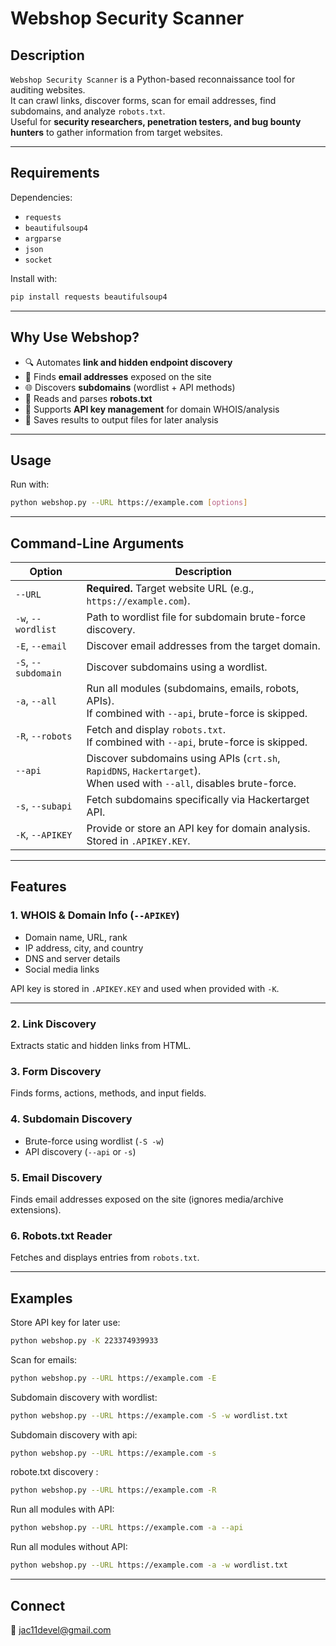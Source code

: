 # Webshop Security Scanner

## Description
`Webshop Security Scanner` is a Python-based reconnaissance tool for auditing websites.  
It can crawl links, discover forms, scan for email addresses, find subdomains, and analyze `robots.txt`.  
Useful for **security researchers, penetration testers, and bug bounty hunters** to gather information from target websites.

---

## Requirements

Dependencies:

- `requests`
- `beautifulsoup4`
- `argparse`
- `json`
- `socket`

Install with:

```bash
pip install requests beautifulsoup4
```

---

## Why Use Webshop?
- 🔍 Automates **link and hidden endpoint discovery**  
- 📨 Finds **email addresses** exposed on the site  
- 🌐 Discovers **subdomains** (wordlist + API methods)  
- 🤖 Reads and parses **robots.txt**  
- 🔑 Supports **API key management** for domain WHOIS/analysis  
- 📂 Saves results to output files for later analysis  

---

## Usage

Run with:

```bash
python webshop.py --URL https://example.com [options]
```

---

## Command-Line Arguments

| Option              | Description                                                           |
|---------------------|-----------------------------------------------------------------------|
| `--URL`             | **Required.** Target website URL (e.g., `https://example.com`).       |
| `-w`, `--wordlist`  | Path to wordlist file for subdomain brute-force discovery.            |
| `-E`, `--email`     | Discover email addresses from the target domain.                      |
| `-S`, `--subdomain` | Discover subdomains using a wordlist.                                 |
| `-a`, `--all`       | Run all modules (subdomains, emails, robots, APIs). <br>If combined with `--api`, brute-force is skipped. |
| `-R`, `--robots`    | Fetch and display `robots.txt`. <br>If combined with `--api`, brute-force is skipped. |
| `--api`             | Discover subdomains using APIs (`crt.sh`, `RapidDNS`, `Hackertarget`). <br>When used with `--all`, disables brute-force. |
| `-s`, `--subapi`    | Fetch subdomains specifically via Hackertarget API.                   |
| `-K`, `--APIKEY`    | Provide or store an API key for domain analysis. Stored in `.APIKEY.KEY`. |

---

## Features

### 1. WHOIS & Domain Info (`--APIKEY`)
- Domain name, URL, rank  
- IP address, city, and country  
- DNS and server details  
- Social media links  

API key is stored in `.APIKEY.KEY` and used when provided with `-K`.

---

### 2. Link Discovery
Extracts static and hidden links from HTML.

### 3. Form Discovery
Finds forms, actions, methods, and input fields.

### 4. Subdomain Discovery
- Brute-force using wordlist (`-S -w`)  
- API discovery (`--api` or `-s`)  

### 5. Email Discovery
Finds email addresses exposed on the site (ignores media/archive extensions).

### 6. Robots.txt Reader
Fetches and displays entries from `robots.txt`.

---

## Examples

Store API key for later use:
```bash
python webshop.py -K 223374939933
```
Scan for emails:
```bash
python webshop.py --URL https://example.com -E
```

Subdomain discovery with wordlist:
```bash
python webshop.py --URL https://example.com -S -w wordlist.txt
```


Subdomain discovery with api:
```bash
python webshop.py --URL https://example.com -s 
```


robote.txt  discovery :
```bash
python webshop.py --URL https://example.com -R
```


Run all modules with API:
```bash
python webshop.py --URL https://example.com -a --api
```

Run all modules without API:
```bash
python webshop.py --URL https://example.com -a -w wordlist.txt
```

---

## Connect
📧 jac11devel@gmail.com
